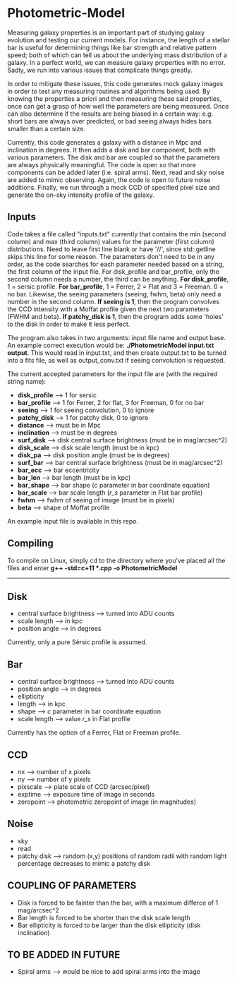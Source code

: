 # Photometric-Model

Measuring galaxy properties is an important part of studying galaxy evolution and testing our current models. For instance, the length of a stellar bar is useful for determining things like bar strength and relative pattern speed; both of which can tell us about the underlying mass distribution of a galaxy. In a perfect world, we can measure galaxy properties with no error. Sadly, we run into various issues that complicate things greatly. 

In order to mitigate these issues, this code generates mock galaxy images in order to test any measuring routines and algorithms being used. By knowing the properties a priori and then measuring these said properties, once can get a grasp of how well the parameters are being measured. Once can also determine if the results are being biased in a certain way: e.g. short bars are always over predicted, or bad seeing always hides bars smaller than a certain size.

Currently, this code generates a galaxy with a distance in Mpc and inclination in degrees. It then adds a disk and bar component, both with various parameters. The disk and bar are coupled so that the parameters are always physically meaningful. The code is open so that more components can be added later (i.e. spiral arms). Next, read and sky noise are added to mimic observing. Again, the code is open to future noise additions. Finally, we run through a mock CCD of specified pixel size and generate the on-sky intensity profile of the galaxy.

Inputs
------
Code takes a file called "inputs.txt" currently that contains the min (second column) and max (third column) values for the parameter (first column) distributions. Need to leave first line blank or have '//', since std::getline skips this line for some reason. The parameters don't need to be in any order, as the code searches for each parameter needed based on a string, the first column of the input file. For disk_profile and bar_profile, only the second column needs a number, the third can be anything. **For disk_profile**, 1 = sersic profile. **For bar_profile**, 1 = Ferrer, 2 = Flat and 3 = Freeman. 0 = no bar. Likewise, the seeing parameters (seeing, fwhm, beta) only need a number in the second column. **If seeing is 1**, then the program convolves the CCD intensity with a Moffat profile given the next two parameters (FWHM and beta). **If patchy_disk is 1**, then the program adds some 'holes' to the disk in order to make it less perfect. 

The program also takes in two arguments: input file name and output base. An example correct execution would be: **./PhotometricModel input.txt output**. This would read in input.txt, and then create output.txt to be turned into a fits file, as well as output_conv.txt if seeing convolution is requested. 

The current accepted parameters for the input file are (with the required string name):
+ **disk_profile** --> 1 for sersic
+ **bar_profile** --> 1 for Ferrer, 2 for flat, 3 for Freeman, 0 for no bar
+ **seeing** --> 1 for seeing convolution, 0 to ignore
+ **patchy_disk** --> 1 for patchy disk, 0 to ignore
+ **distance** --> must be in Mpc
+ **inclination** --> must be in degrees
+ **surf_disk** --> disk central surface brightness (must be in mag/arcsec^2)
+ **disk_scale** --> disk scale length (must be in kpc)
+ **disk_pa** --> disk position angle (must be in degrees)
+ **surf_bar** --> bar central surface brightness (must be in mag/arcsec^2)
+ **bar_ecc** --> bar eccentricity
+ **bar_len** --> bar length (must be in kpc)
+ **bar_shape** --> bar shape (*c* parameter in bar coordinate equation)
+ **bar_scale** --> bar scale length (*r_s* parameter in Flat bar profile)
+ **fwhm** --> fwhm of seeing of image (must be in pixels)
+ **beta** --> shape of Moffat profile

An example input file is available in this repo.

Compiling
-------
To compile on Linux, simply cd to the directory where you've placed all the files and enter **g++ -std=c+11 \*.cpp -o PhotometricModel**

----------------------------------------------------------------------------------------------------------------------------------------

Disk
----
+ central surface brightness --> turned into ADU counts
+ scale length --> in kpc
+ position angle --> in degrees

Currently, only a pure Sèrsic profile is assumed.

Bar
---
+ central surface brightness --> turned into ADU counts
+ position angle --> in degrees
+ ellipticity
+ length --> in kpc
+ shape --> *c* parameter in bar coordinate equation
+ scale length --> value *r_s* in Flat profile

Currently has the option of a Ferrer, Flat or Freeman profile.

CCD
---
+ nx --> number of x pixels
+ ny --> number of y pixels
+ pixscale --> plate scale of CCD (arcsec/pixel)
+ exptime --> exposure time of image in seconds
+ zeropoint --> photometric zeropoint of image (in magnitudes)

Noise
-----
+ sky
+ read
+ patchy disk --> random (x,y) positions of random radii with random light percentage decreases to mimic a patchy disk

COUPLING OF PARAMETERS
----------------------
+ Disk is forced to be fainter than the bar, with a maximum differce of 1 mag/arcsec^2
+ Bar length is forced to be shorter than the disk scale length
+ Bar ellipticity is forced to be larger than the disk ellipticity (disk inclination)

TO BE ADDED IN FUTURE
---------------------
+ Spiral arms --> would be nice to add spiral arms into the image
